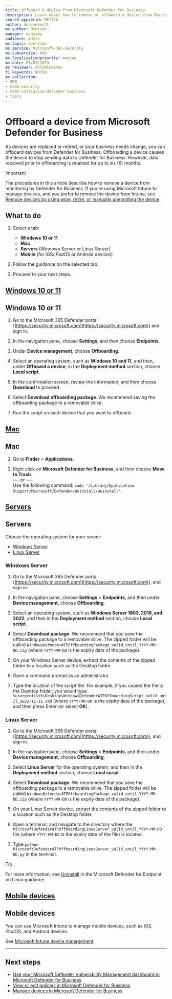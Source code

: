 ```yaml
---
title: Offboard a device from Microsoft Defender for Business
description: Learn about how to remove or offboard a device from Microsoft Defender for Business.
search.appverid: MET150
author: denisebmsft
ms.author: deniseb
manager: dansimp 
audience: Admin
ms.topic: overview
ms.service: microsoft-365-security
ms.subservice: mdb
ms.localizationpriority: medium
ms.date: 01/03/2023
ms.reviewer: shlomiakirav
f1.keywords: NOCSH 
ms.collection: 
- SMB
- m365-security
- m365-initiative-defender-business
- tier1
---
```


# Offboard a device from Microsoft Defender for Business

As devices are replaced or retired, or your business needs change, you can offboard devices from Defender for Business. Offboarding a device causes the device to stop sending data to Defender for Business. However, data received prior to offboarding is retained for up to six (6) months.

> [!IMPORTANT]
> The procedures in this article describe how to remove a device from monitoring by Defender for Business. If you're using Microsoft Intune to manage devices, and you prefer to remove the device from Intune, see [Remove devices by using wipe, retire, or manually unenrolling the device](/mem/intune/remote-actions/devices-wipe).

## What to do

1. Select a tab:

   - **Windows 10 or 11**
   - **Mac**
   - **Servers** (Windows Server or Linux Server)
   - **Mobile** (for iOS/iPadOS or Android devices)

2. Follow the guidance on the selected tab.
3. Proceed to your next steps. 

## [**Windows 10 or 11**](#tab/Windows1011)

## Windows 10 or 11

1. Go to the Microsoft 365 Defender portal ([https://security.microsoft.com](https://security.microsoft.com)) and sign in.

2. In the navigation pane, choose **Settings**, and then choose **Endpoints**.

3. Under **Device management**, choose **Offboarding**.

4. Select an operating system, such as **Windows 10 and 11**, and then, under **Offboard a device**, in the **Deployment method** section, choose **Local script**. 

5. In the confirmation screen, review the information, and then choose **Download** to proceed.

6. Select **Download offboarding package**. We recommend saving the offboarding package to a removable drive.

7. Run the script on each device that you want to offboard.

## [**Mac**](#tab/mac)

## Mac

1. Go to **Finder** > **Applications**. 

2. Right click on **Microsoft Defender for Business**, and then choose **Move to Trash**. <br/>--- or --- <br/> Use the following command: `sudo '/Library/Application Support/Microsoft/Defender/uninstall/uninstall'`.

## [**Servers**](#tab/Servers)

## Servers

Choose the operating system for your server:

- [Windows Server](#windows-server)
- [Linux Server](#linux-server)

### Windows Server

1. Go to the Microsoft 365 Defender portal ([https://security.microsoft.com](https://security.microsoft.com)), and sign in.

2. In the navigation pane, choose **Settings** > **Endpoints**, and then under **Device management**, choose **Offboarding**.

3. Select an operating system, such as **Windows Server 1803, 2019, and 2022**, and then in the **Deployment method** section, choose **Local script**. 

4. Select **Download package**. We recommend that you save the offboarding package to a removable drive. The zipped folder will be called `WindowsDefenderATPOffboardingPackage_valid_until_YYYY-MM-DD.zip` (where `YYYY-MM-DD` is the expiry date of the package).

5. On your Windows Server device, extract the contents of the zipped folder to a location such as the Desktop folder.  

6. Open a command prompt as an administrator.

7. Type the location of the script file. For example, if you copied the file to the Desktop folder, you would type `%userprofile%\Desktop\WindowsDefenderATPOffboardingScript_valid_until_2022-11-11.cmd` (where `YYYY-MM-DD` is the expiry date of the package), and then press Enter (or select **OK**).

### Linux Server

1. Go to the Microsoft 365 Defender portal ([https://security.microsoft.com](https://security.microsoft.com)), and sign in.

2. In the navigation pane, choose **Settings** > **Endpoints**, and then under **Device management**, choose **Offboarding**.

3. Select **Linux Server** for the operating system, and then in the **Deployment method** section, choose **Local script**. 

4. Select **Download package**. We recommend that you save the offboarding package to a removable drive. The zipped folder will be called `WindowsDefenderATPOffboardingPackage_valid_until_YYYY-MM-DD.zip` (where `YYYY-MM-DD` is the expiry date of the package).

5. On your Linux Server device, extract the contents of the zipped folder to a location such as the Desktop folder.  

6. Open a terminal, and navigate to the directory where the `MicrosoftDefenderATPOffboardingLinuxServer_valid_until_YYYY-MM-DD` file (where `YYYY-MM-DD` is the expiry date of the file) is located.

7. Type `python MicrosoftDefenderATPOffboardingLinuxServer_valid_until_YYYY-MM-DD.py` in the terminal.

> [!TIP]
> For more information, see [Uninstall](../defender-endpoint/linux-resources.md) in the Microsoft Defender for Endpoint on Linux guidance.

## [**Mobile devices**](#tab/mobiles)

## Mobile devices

You can use Microsoft Intune to manage mobile devices, such as iOS, iPadOS, and Android devices.

See [Microsoft Intune device management](/mem/intune/remote-actions/device-management).

---

## Next steps

- [Use your Microsoft Defender Vulnerability Management dashboard in Microsoft Defender for Business](mdb-view-tvm-dashboard.md)
- [View or edit policies in Microsoft Defender for Business](mdb-view-edit-create-policies.md)
- [Manage devices in Microsoft Defender for Business](mdb-manage-devices.md)